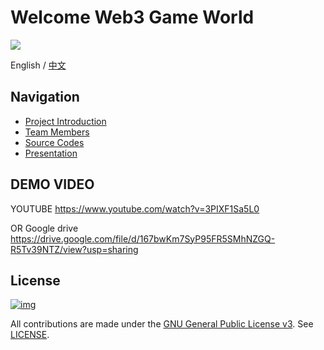 

# Welcome Web3 Game World

<img src="https://github.com/Zombieliu/demo/tree/main/teams/01-Web3Games/logo/logo.png"/>



English / [中文](https://github.com/Zombieliu/demo/tree/main/teams/01-Web3Games/README-CN.md)

## Navigation

- [Project Introduction](https://github.com/Zombieliu/demo/tree/main/teams/01-Web3Games/docs/project.md)
- [Team Members](https://github.com/Zombieliu/demo/tree/main/teams/01-Web3Games/docs/team.md)
- [Source Codes](https://github.com/Zombieliu/demo/tree/main/teams/01-Web3Games/src/README.md)
- [Presentation](https://github.com/Zombieliu/demo/tree/main/teams/01-Web3Games/docs/presentation.pdf)



## DEMO VIDEO

YOUTUBE https://www.youtube.com/watch?v=3PIXF1Sa5L0



OR Google drive  https://drive.google.com/file/d/167bwKm7SyP95FR5SMhNZGQ-R5Tv39NTZ/view?usp=sharing

## License

[![img](https://camo.githubusercontent.com/98afb41cdd0f78fb62d19134df53d940bc055fc62e37da7bab8bca12a8ab5f75/68747470733a2f2f696d672e736869656c64732e696f2f6769746875622f6c6963656e73652f464953434f2d42434f532f464953434f2d42434f532e737667)](https://github.com/ParityAsia/hackathon-2021-spring/blob/main/teams/18-微芒区块链小队/LICENSE)

All contributions are made under the [GNU General Public License v3](https://www.gnu.org/licenses/gpl-3.0.en.html). See [LICENSE](https://github.com/ParityAsia/hackathon-2021-spring/blob/main/teams/18-微芒区块链小队/LICENSE).

